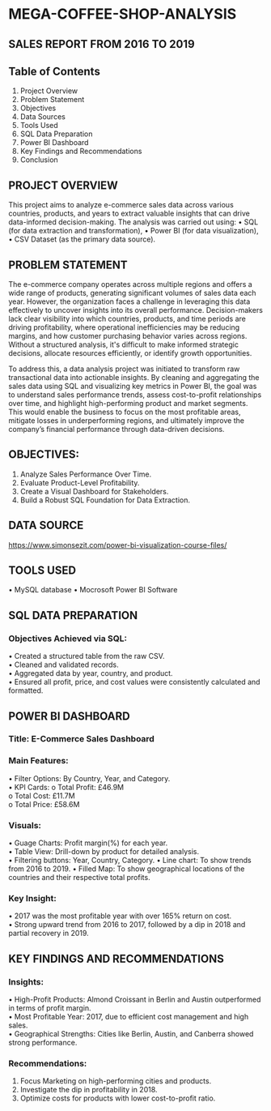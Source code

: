 # MEGA-COFFEE-SHOP-ANALYSIS

## SALES REPORT FROM 2016 TO 2019

## Table of Contents
1.	Project Overview
2.	Problem Statement
3.	Objectives
4.	Data Sources
5.	Tools Used
6.	SQL Data Preparation
7.	Power BI Dashboard
8.	Key Findings and Recommendations
9.	Conclusion

## PROJECT OVERVIEW
This project aims to analyze e-commerce sales data across various countries, products, and years 
to extract valuable insights that can drive data-informed decision-making. The analysis was carried out using:
•	SQL (for data extraction and transformation),
•	Power BI (for data visualization),
•	CSV Dataset (as the primary data source).

## PROBLEM STATEMENT
The e-commerce company operates across multiple regions and offers a wide range of products, generating significant volumes of sales data each year. 
However, the organization faces a challenge in leveraging this data effectively to uncover insights into its overall performance. 
Decision-makers lack clear visibility into which countries, products, and time periods are driving profitability, where operational inefficiencies may be reducing margins,
and how customer purchasing behavior varies across regions. Without a structured analysis, 
it's difficult to make informed strategic decisions, allocate resources efficiently, or identify growth opportunities.

To address this, a data analysis project was initiated to transform raw transactional data into actionable insights. 
By cleaning and aggregating the sales data using SQL and visualizing key metrics in Power BI, the goal was to understand sales performance trends, 
assess cost-to-profit relationships over time, and highlight high-performing product and market segments. 
This would enable the business to focus on the most profitable areas, mitigate losses in underperforming regions, 
and ultimately improve the company’s financial performance through data-driven decisions.

## OBJECTIVES:
1.	Analyze Sales Performance Over Time.
2.	Evaluate Product-Level Profitability.
3.	Create a Visual Dashboard for Stakeholders.
4.	Build a Robust SQL Foundation for Data Extraction.

## DATA SOURCE
https://www.simonsezit.com/power-bi-visualization-course-files/

## TOOLS USED 
•	MySQL database 
•	Mocrosoft Power BI Software

## SQL DATA PREPARATION
### Objectives Achieved via SQL:
•	Created a structured table from the raw CSV.<br/>
•	Cleaned and validated records.<br/>
•	Aggregated data by year, country, and product.<br/>
•	Ensured all profit, price, and cost values were consistently calculated and formatted.

## POWER BI DASHBOARD
### Title: E-Commerce Sales Dashboard
### Main Features:
•	Filter Options: By Country, Year, and Category.<br/>
•	KPI Cards:
o	Total Profit: £46.9M<br/>
o	Total Cost: £11.7M<br/>
o	Total Price: £58.6M
### Visuals:
•	Guage Charts: Profit margin(%) for each year.<br/>
•	Table View: Drill-down by product for detailed analysis.<br/>
•	Filtering buttons: Year, Country, Category.
•	Line chart: To show trends from 2016 to 2019.
•	Filled Map: To show geographical locations of the countries and their respective total profits.
### Key Insight:
•	2017 was the most profitable year with over 165% return on cost.<br/>
•	Strong upward trend from 2016 to 2017, followed by a dip in 2018 and partial recovery in 2019.

## KEY FINDINGS AND RECOMMENDATIONS
### Insights:
•	High-Profit Products: Almond Croissant in Berlin and Austin outperformed in terms of profit margin.<br/>
•	Most Profitable Year: 2017, due to efficient cost management and high sales.<br/>
•	Geographical Strengths: Cities like Berlin, Austin, and Canberra showed strong performance.
### Recommendations:
1.	Focus Marketing on high-performing cities and products.<br/>
2.	Investigate the dip in profitability in 2018.<br/>
3.	Optimize costs for products with lower cost-to-profit ratio.

